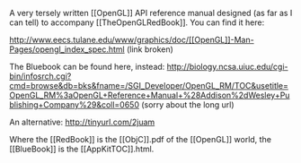 

A very tersely written [[OpenGL]] API reference manual designed (as far as I can tell) to accompany [[TheOpenGLRedBook]]. You can find it here:

http://www.eecs.tulane.edu/www/graphics/doc/[[OpenGL]]-Man-Pages/opengl_index_spec.html (link broken)

The Bluebook can be found here, instead:
http://biology.ncsa.uiuc.edu/cgi-bin/infosrch.cgi?cmd=browse&db=bks&fname=/SGI_Developer/OpenGL_RM/TOC&usetitle=OpenGL_RM%3aOpenGL+Reference+Manual+%28Addison%2dWesley+Publishing+Company%29&coll=0650 (sorry about the long url)

An alternative: http://tinyurl.com/2juam

Where the [[RedBook]] is the [[ObjC]].pdf of the [[OpenGL]] world, the [[BlueBook]] is the [[AppKitTOC]].html.